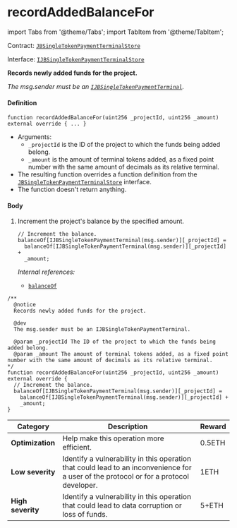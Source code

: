# recordAddedBalanceFor

import Tabs from '@theme/Tabs';
import TabItem from '@theme/TabItem';

Contract: [`JBSingleTokenPaymentTerminalStore`](/protocol/api/contracts/jbsingletokenpaymentterminalstore/README.md)​‌

Interface: [`IJBSingleTokenPaymentTerminalStore`](/protocol/api/interfaces/ijbsingletokenpaymentterminalstore.md)

<Tabs>
<TabItem value="Step by step" label="Step by step">

**Records newly added funds for the project.**

_The msg.sender must be an [`IJBSingleTokenPaymentTerminal`](/protocol/api/interfaces/ijbpaymentterminal.md)._
#### Definition

```
function recordAddedBalanceFor(uint256 _projectId, uint256 _amount) external override { ... }
```

* Arguments:
  * `_projectId` is the ID of the project to which the funds being added belong.
  * `_amount` is the amount of terminal tokens added, as a fixed point number with the same amount of decimals as its relative terminal.
* The resulting function overrides a function definition from the [`JBSingleTokenPaymentTerminalStore`](/protocol/api/interfaces/ijbsingletokenpaymentterminalstore.md) interface.
* The function doesn't return anything.

#### Body

1.  Increment the project's balance by the specified amount.

    ```
    // Increment the balance.
    balanceOf[IJBSingleTokenPaymentTerminal(msg.sender)][_projectId] =
      balanceOf[IJBSingleTokenPaymentTerminal(msg.sender)][_projectId] +
      _amount;
    ```

    _Internal references:_

    * [`balanceOf`](/protocol/api/contracts/jbsingletokenpaymentterminalstore/properties/balanceof.md)

</TabItem>

<TabItem value="Code" label="Code">

```
/**
  @notice
  Records newly added funds for the project.

  @dev
  The msg.sender must be an IJBSingleTokenPaymentTerminal. 

  @param _projectId The ID of the project to which the funds being added belong.
  @param _amount The amount of terminal tokens added, as a fixed point number with the same amount of decimals as its relative terminal.
*/
function recordAddedBalanceFor(uint256 _projectId, uint256 _amount) external override {
  // Increment the balance.
  balanceOf[IJBSingleTokenPaymentTerminal(msg.sender)][_projectId] =
    balanceOf[IJBSingleTokenPaymentTerminal(msg.sender)][_projectId] +
    _amount;
}
```

</TabItem>

<TabItem value="Bug bounty" label="Bug bounty">

| Category          | Description                                                                                                                            | Reward |
| ----------------- | -------------------------------------------------------------------------------------------------------------------------------------- | ------ |
| **Optimization**  | Help make this operation more efficient.                                                                                               | 0.5ETH |
| **Low severity**  | Identify a vulnerability in this operation that could lead to an inconvenience for a user of the protocol or for a protocol developer. | 1ETH   |
| **High severity** | Identify a vulnerability in this operation that could lead to data corruption or loss of funds.                                        | 5+ETH  |

</TabItem>
</Tabs>
